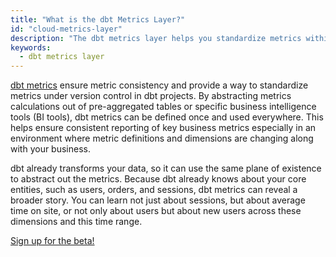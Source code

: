 ```yaml
---
title: "What is the dbt Metrics Layer?"
id: "cloud-metrics-layer"
description: "The dbt metrics layer helps you standardize metrics within your organization."
keywords:
  - dbt metrics layer
---
```


[dbt metrics](/docs/building-a-dbt-project/metrics) ensure metric consistency and provide a way to standardize metrics under version control in dbt projects. By abstracting metrics calculations out of pre-aggregated tables or specific business intelligence tools (BI tools), dbt metrics can be defined once and used everywhere. This helps ensure consistent reporting of key business metrics especially in an environment where metric definitions and dimensions are changing along with your business.

dbt already transforms your data, so it can use the same plane of existence to abstract out the metrics. Because dbt already knows about your core entities, such as users, orders, and sessions, dbt metrics can reveal a broader story. You can learn not just about sessions, but about average time on site, or not only about users but about new users across these dimensions and this time range.

[Sign up for the beta!](https://forms.gle/4hi8YQ4mQ35QvYCh7)
